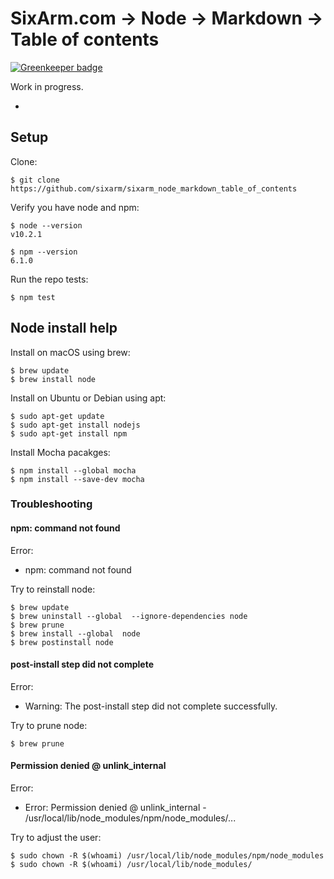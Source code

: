 # SixArm.com → Node → Markdown → Table of contents

[![Greenkeeper badge](https://badges.greenkeeper.io/SixArm/sixarm_node_markdown_table_of_contents.svg)](https://greenkeeper.io/)

Work in progress.

* [](#)

## Setup

Clone:

    $ git clone https://github.com/sixarm/sixarm_node_markdown_table_of_contents

Verify you have node and npm:

    $ node --version
    v10.2.1

    $ npm --version
    6.1.0

Run the repo tests:

    $ npm test



## Node install help

Install on macOS using brew:

    $ brew update
    $ brew install node

Install on Ubuntu or Debian using apt:

    $ sudo apt-get update
    $ sudo apt-get install nodejs
    $ sudo apt-get install npm

Install Mocha pacakges:

    $ npm install --global mocha
    $ npm install --save-dev mocha


### Troubleshooting


#### npm: command not found

Error:

  * npm: command not found

Try to reinstall node:

    $ brew update
    $ brew uninstall --global  --ignore-dependencies node
    $ brew prune
    $ brew install --global  node
    $ brew postinstall node


#### post-install step did not complete

Error: 

  * Warning: The post-install step did not complete successfully.

Try to prune node:

    $ brew prune


#### Permission denied  @ unlink_internal

Error:

  * Error: Permission denied @ unlink_internal - /usr/local/lib/node_modules/npm/node_modules/...

Try to adjust the user:

    $ sudo chown -R $(whoami) /usr/local/lib/node_modules/npm/node_modules
    $ sudo chown -R $(whoami) /usr/local/lib/node_modules/


